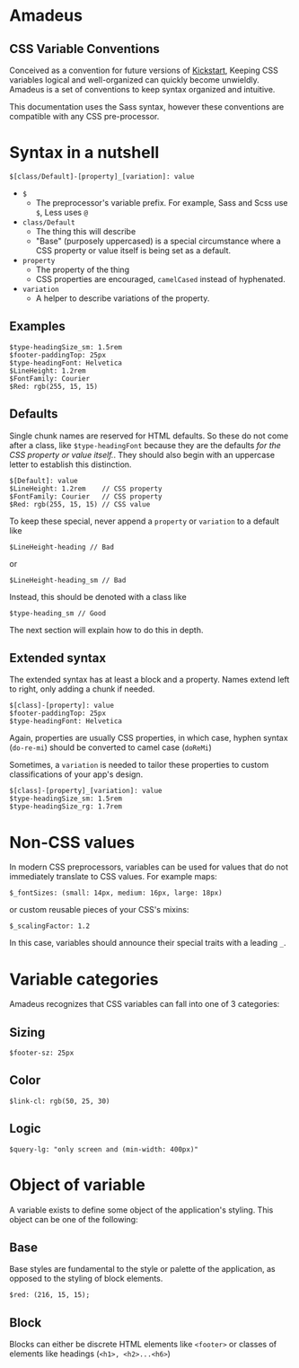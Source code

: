 # Amadeus
## CSS Variable Conventions

Conceived as a convention for future versions of [Kickstart](http://getkickstart.com), Keeping CSS variables logical and well-organized can quickly become unwieldly. Amadeus is a set of conventions to keep syntax organized and intuitive.

This documentation uses the Sass syntax, however these conventions are compatible with any CSS pre-processor.

# Syntax in a nutshell

    $[class/Default]-[property]_[variation]: value
    
- `$`
  - The preprocessor's variable prefix. For example, Sass and Scss use `$`, Less uses `@`
- `class/Default`
  - The thing this will describe
  - "Base" (purposely uppercased) is a special circumstance where a CSS property or value itself is being set as a default.
- `property`
  - The property of the thing
  - CSS properties are encouraged, `camelCased` instead of hyphenated.
- `variation`
  - A helper to describe variations of the property. 
    
## Examples

    $type-headingSize_sm: 1.5rem
    $footer-paddingTop: 25px
    $type-headingFont: Helvetica
    $LineHeight: 1.2rem
    $FontFamily: Courier
    $Red: rgb(255, 15, 15)
    
## Defaults

Single chunk names are reserved for HTML defaults. So these do not come after a class, like `$type-headingFont` because they are the defaults *for the CSS property or value itself.*. They should also begin with an uppercase letter to establish this distinction.

    $[Default]: value
    $LineHeight: 1.2rem    // CSS property
    $FontFamily: Courier   // CSS property
    $Red: rgb(255, 15, 15) // CSS value
    
To keep these special, never append a `property` or `variation` to a default like

    $LineHeight-heading // Bad
    
or
    
    $LineHeight-heading_sm // Bad
    
Instead, this should be denoted with a class like

    $type-heading_sm // Good
    
The next section will explain how to do this in depth.

## Extended syntax

The extended syntax has at least a block and a property. Names extend left to right, only adding a chunk if needed.

    $[class]-[property]: value
    $footer-paddingTop: 25px
    $type-headingFont: Helvetica
    
Again, properties are usually CSS properties, in which case, hyphen syntax (`do-re-mi`) should be converted to camel case (`doReMi`)

Sometimes, a `variation` is needed to tailor these properties to custom classifications of your app's design.

    $[class]-[property]_[variation]: value    
    $type-headingSize_sm: 1.5rem
    $type-headingSize_rg: 1.7rem
    
# Non-CSS values

In modern CSS preprocessors, variables can be used for values that do not immediately translate to CSS values. For example maps:

    $_fontSizes: (small: 14px, medium: 16px, large: 18px)
    
or custom reusable pieces of your CSS's mixins:

    $_scalingFactor: 1.2
    
In this case, variables should announce their special traits with a leading `_`.

# Variable categories

Amadeus recognizes that CSS variables can fall into one of 3 categories:

## Sizing

    $footer-sz: 25px
    
## Color

    $link-cl: rgb(50, 25, 30)
    
## Logic

    $query-lg: "only screen and (min-width: 400px)"
    
# Object of variable

A variable exists to define some object of the application's styling. This object can be one of the following:

## Base

Base styles are fundamental to the style or palette of the application, as opposed to the styling of block elements.

    $red: (216, 15, 15);

## Block

Blocks can either be discrete HTML elements like `<footer>` or classes of elements like headings (`<h1>, <h2>...<h6>`)
